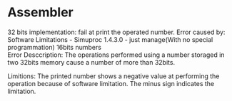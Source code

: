 # Assembler
32 bits implementation: fail at print the operated number.
Error caused by: Software Limitations - Simuproc 1.4.3.0 - just manage(With no special programmation) 16bits numbers  
Error Desccription: The operations performed using a number storaged in two 32bits memory cause a number of more than 32bits.

Limitions: The printed number shows a negative value at performing the operation because of software limitation.
The minus sign indicates the limitation. 
